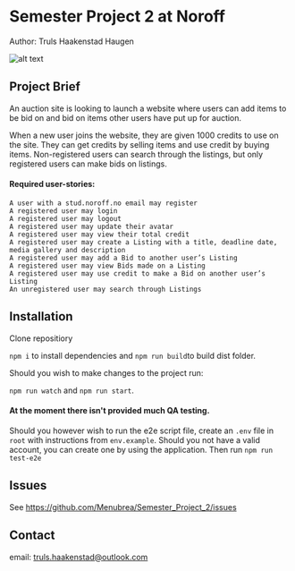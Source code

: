 # Semester Project 2 at Noroff
Author: Truls Haakenstad Haugen

![alt text](https://user-images.githubusercontent.com/91755385/208303029-4ce028b3-8bc1-400c-863c-bfa3c5a7e13a.png)

## Project Brief
An auction site is looking to launch a website where users can add items to be bid on and bid on items other users have put up for auction.

When a new user joins the website, they are given 1000 credits to use on the site. They can get credits by selling items and use credit by buying items. Non-registered users can search through the listings, but only registered users can make bids on listings.

#### Required user-stories:

    A user with a stud.noroff.no email may register
    A registered user may login
    A registered user may logout
    A registered user may update their avatar
    A registered user may view their total credit
    A registered user may create a Listing with a title, deadline date, media gallery and description
    A registered user may add a Bid to another user’s Listing
    A registered user may view Bids made on a Listing
    A registered user may use credit to make a Bid on another user’s Listing
    An unregistered user may search through Listings

## Installation
Clone repositiory

``npm i`` to install dependencies and ``npm run build``to build dist folder.

Should you wish to make changes to the project run:

``npm run watch`` and ``npm run start``.

#### At the moment there isn't provided much QA testing.
Should you however wish to run the e2e script file, create an ``.env`` file in ``root`` with instructions from ``env.example``. Should you not have a valid account, you can create one by using the application. Then run ``npm run test-e2e``

## Issues
See https://github.com/Menubrea/Semester_Project_2/issues

## Contact
email: truls.haakenstad@outlook.com

